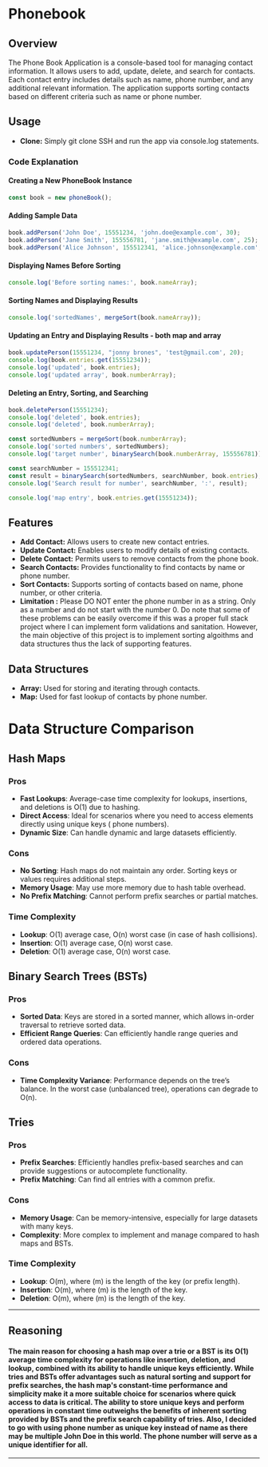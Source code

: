# Phonebook

## Overview

The Phone Book Application is a console-based tool for managing contact information. It allows users to add, update, delete, and search for contacts. Each contact entry includes details such as name, phone number, and any additional relevant information. The application supports sorting contacts based on different criteria such as name or phone number.

## Usage
- **Clone:** Simply git clone SSH and run the app via console.log statements. 

### Code Explanation

#### Creating a New PhoneBook Instance

```javascript
const book = new phoneBook();
```
#### Adding Sample Data

```javascript
book.addPerson('John Doe', 15551234, 'john.doe@example.com', 30);
book.addPerson('Jane Smith', 155556781, 'jane.smith@example.com', 25);
book.addPerson('Alice Johnson', 155512341, 'alice.johnson@example.com', 20);
```
#### Displaying Names Before Sorting

```javascript
console.log('Before sorting names:', book.nameArray);
```
#### Sorting Names and Displaying Results

```javascript
console.log('sortedNames', mergeSort(book.nameArray));
```
#### Updating an Entry and Displaying Results - both map and array

```javascript
book.updatePerson(15551234, "jonny brones", 'test@gmail.com', 20);
console.log(book.entries.get(15551234));
console.log('updated', book.entries);
console.log('updated array', book.numberArray);
```
#### Deleting an Entry, Sorting, and Searching

```javascript
book.deletePerson(15551234);
console.log('deleted', book.entries);
console.log('deleted', book.numberArray);

const sortedNumbers = mergeSort(book.numberArray);
console.log('sorted numbers', sortedNumbers);
console.log('target number', binarySearch(book.numberArray, 155556781));

const searchNumber = 155512341;
const result = binarySearch(sortedNumbers, searchNumber, book.entries);
console.log('Search result for number', searchNumber, ':', result);

console.log('map entry', book.entries.get(15551234));
```

## Features

- **Add Contact:** Allows users to create new contact entries.
- **Update Contact:** Enables users to modify details of existing contacts.
- **Delete Contact:** Permits users to remove contacts from the phone book.
- **Search Contacts:** Provides functionality to find contacts by name or phone number.
- **Sort Contacts:** Supports sorting of contacts based on name, phone number, or other criteria.
- **Limitation :** Please DO NOT enter the phone number in as a string. Only as a number and do not start with the number 0. Do note that some of these problems can be easily overcome if this was a proper full stack project where I can implement form validations and sanitation. However, the main objective of this project is to implement sorting algoithms and data structures thus the lack of supporting features. 

## Data Structures
  - **Array:** Used for storing and iterating through contacts.
  - **Map:** Used for fast lookup of contacts by phone number.

# Data Structure Comparison

## Hash Maps

### Pros
- **Fast Lookups**: Average-case time complexity for lookups, insertions, and deletions is O(1) due to hashing.
- **Direct Access**: Ideal for scenarios where you need to access elements directly using unique keys ( phone numbers).
- **Dynamic Size**: Can handle dynamic and large datasets efficiently.

### Cons
- **No Sorting**: Hash maps do not maintain any order. Sorting keys or values requires additional steps.
- **Memory Usage**: May use more memory due to hash table overhead.
- **No Prefix Matching**: Cannot perform prefix searches or partial matches.

### Time Complexity
- **Lookup**: O(1) average case, O(n) worst case (in case of hash collisions).
- **Insertion**: O(1)  average case, O(n) worst case.
- **Deletion**: O(1)  average case, O(n) worst case.

## Binary Search Trees (BSTs)

### Pros
- **Sorted Data**: Keys are stored in a sorted manner, which allows in-order traversal to retrieve sorted data.
- **Efficient Range Queries**: Can efficiently handle range queries and ordered data operations.

### Cons
- **Time Complexity Variance**: Performance depends on the tree’s balance. In the worst case (unbalanced tree), operations can degrade to O(n).

## Tries

### Pros
- **Prefix Searches**: Efficiently handles prefix-based searches and can provide suggestions or autocomplete functionality.
- **Prefix Matching**: Can find all entries with a common prefix.

### Cons
- **Memory Usage**: Can be memory-intensive, especially for large datasets with many keys.
- **Complexity**: More complex to implement and manage compared to hash maps and BSTs.

### Time Complexity
- **Lookup**: O(m), where (m) is the length of the key (or prefix length).
- **Insertion**: O(m), where (m) is the length of the key.
- **Deletion**: O(m), where (m) is the length of the key.
---
## Reasoning
 #### The main reason for choosing a hash map over a trie or a BST is its O(1) average time complexity for operations like insertion, deletion, and lookup, combined with its ability to handle unique keys efficiently. While tries and BSTs offer advantages such as natural sorting and support for prefix searches, the hash map's constant-time performance and simplicity make it a more suitable choice for scenarios where quick access to data is critical. The ability to store unique keys and perform operations in constant time outweighs the benefits of inherent sorting provided by BSTs and the prefix search capability of tries. Also, I decided to go with using phone number as unique key instead of name as there may be multiple John Doe in this world. The phone number will serve as a unique identifier for all. 
 ---








